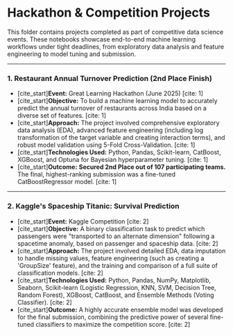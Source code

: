# Hackathon & Competition Projects

This folder contains projects completed as part of competitive data science events. These notebooks showcase end-to-end machine learning workflows under tight deadlines, from exploratory data analysis and feature engineering to model tuning and submission.

---

### 1. Restaurant Annual Turnover Prediction (2nd Place Finish)

* [cite_start]**Event:** Great Learning Hackathon (June 2025) [cite: 1]
* [cite_start]**Objective:** To build a machine learning model to accurately predict the annual turnover of restaurants across India based on a diverse set of features. [cite: 1]
* [cite_start]**Approach:** The project involved comprehensive exploratory data analysis (EDA), advanced feature engineering (including log transformation of the target variable and creating interaction terms), and robust model validation using 5-Fold Cross-Validation. [cite: 1]
* [cite_start]**Technologies Used:** Python, Pandas, Scikit-learn, CatBoost, XGBoost, and Optuna for Bayesian hyperparameter tuning. [cite: 1]
* [cite_start]**Outcome:** **Secured 2nd Place out of 107 participating teams.** The final, highest-ranking submission was a fine-tuned CatBoostRegressor model. [cite: 1]

---

### 2. Kaggle's Spaceship Titanic: Survival Prediction

* [cite_start]**Event:** Kaggle Competition [cite: 2]
* [cite_start]**Objective:** A binary classification task to predict which passengers were "transported to an alternate dimension" following a spacetime anomaly, based on passenger and spaceship data. [cite: 2]
* [cite_start]**Approach:** The project involved detailed EDA, data imputation to handle missing values, feature engineering (such as creating a 'GroupSize' feature), and the training and comparison of a full suite of classification models. [cite: 2]
* [cite_start]**Technologies Used:** Python, Pandas, NumPy, Matplotlib, Seaborn, Scikit-learn (Logistic Regression, KNN, SVM, Decision Tree, Random Forest), XGBoost, CatBoost, and Ensemble Methods (Voting Classifier). [cite: 2]
* [cite_start]**Outcome:** A highly accurate ensemble model was developed for the final submission, combining the predictive power of several fine-tuned classifiers to maximize the competition score. [cite: 2]
